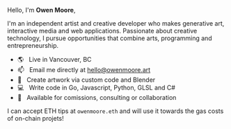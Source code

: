 Hello, I'm **Owen Moore**,

I'm an independent artist and creative developer who makes generative art, interactive media and web applications. Passionate about creative technology, I pursue opportunities that combine arts, programming and entrepreneurship.

- 🌎 &nbsp; Live in Vancouver, BC
- 📫 &nbsp; Email me directly at hello@owenmoore.art
- 🎨 &nbsp; Create artwork via custom code and Blender
- 💻 &nbsp; Write code in Go, Javascript, Python, GLSL and C#
- 📅 &nbsp; Available for comissions, consulting or collaboration

I can accept ETH tips at `owenmoore.eth` and will use it towards the gas costs of on-chain projets!
